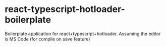 # react-typescript-hotloader-boilerplate
Boilerplate application for react+typescript+hotloader. Assuming the editor is MS Code (for compile on save feature)
